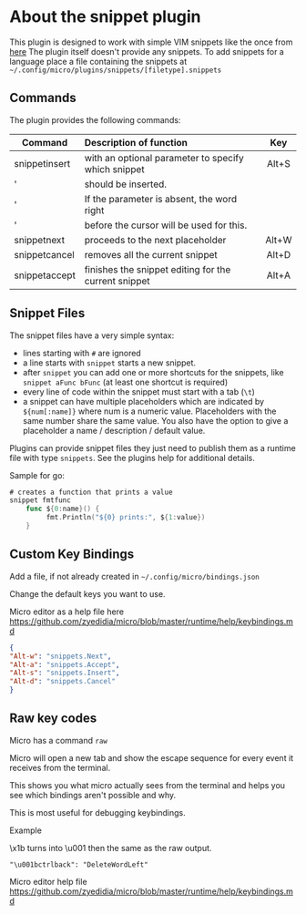 # About the snippet plugin

This plugin is designed to work with simple VIM snippets like the once from
[here](https://github.com/honza/vim-snippets/tree/master/snippets)
The plugin itself doesn't provide any snippets. To add snippets for a language
place a file containing the snippets at `~/.config/micro/plugins/snippets/[filetype].snippets`

## Commands

The plugin provides the following commands:

 | Command       | Description of function                              |  Key  |
 | ------------- | :--------------------------------------------------- | :---: |
 | snippetinsert | with an optional parameter to specify which snippet  | Alt+S |
 | '             | should be inserted.                                  |
 | '             | If the parameter is absent, the word right           |
 | '             | before the cursor will be used for this.             |
 | snippetnext   | proceeds to the next placeholder                     | Alt+W |
 | snippetcancel | removes all the current snippet                      | Alt+D |
 | snippetaccept | finishes the snippet editing for the current snippet | Alt+A |

## Snippet Files

The snippet files have a very simple syntax:

* lines starting with `#` are ignored
* a line starts with `snippet` starts a new snippet.
* after `snippet` you can add one or more shortcuts for the snippets,
  like `snippet aFunc bFunc` (at least one shortcut is required)
* every line of code within the snippet must start with a tab (`\t`)
* a snippet can have multiple placeholders which are indicated by `
  ${num[:name]}` where num is a numeric value. Placeholders with the
  same number share the same value. You also have the option to give
  a placeholder a name / description / default value.

Plugins can provide snippet files they just need to publish them as a runtime file with type `snippets`.
See the plugins help for additional details.

Sample for go:

```go
# creates a function that prints a value
snippet fmtfunc
    func ${0:name}() {
         fmt.Println("${0} prints:", ${1:value})
    }
```

## Custom Key Bindings

Add a file, if not already created in `~/.config/micro/bindings.json`

Change the default keys you want to use.

Micro editor as a help file here https://github.com/zyedidia/micro/blob/master/runtime/help/keybindings.md

```json
{
"Alt-w": "snippets.Next",
"Alt-a": "snippets.Accept",
"Alt-s": "snippets.Insert",
"Alt-d": "snippets.Cancel"
}
```

## Raw key codes

Micro has a command `raw`

Micro will open a new tab and show the escape sequence for every event it receives from the terminal.

This shows you what micro actually sees from the terminal and helps you see which bindings aren't possible and why.

This is most useful for debugging keybindings.

Example 

\x1b turns into \u001 then the same as the raw output.

`"\u001bctrlback": "DeleteWordLeft"`

Micro editor help file https://github.com/zyedidia/micro/blob/master/runtime/help/keybindings.md
